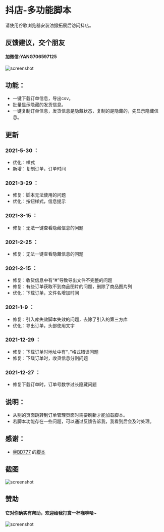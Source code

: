 # 抖店-多功能脚本

 请使用谷歌浏览器安装油猴拓展后访问抖店。

## 反馈建议，交个朋友
#### 加微信:YANG706597125
![screenshot](https://s2.loli.net/2022/01/20/keFMgb3iKC5lPr1.jpg)


## 功能：

- 一键下载订单信息，导出csv。
- 批量显示隐藏的发货信息。
- 一键复制订单信息，发货信息是隐藏状态，复制的是隐藏的，先显示隐藏信息。

## 更新

### 2021-5-30 ：

- 优化：样式
- 新增：复制订单，订单时间

### 2021-3-29 ：

- 修复：脚本无法使用的问题
- 优化：按钮样式，信息提示

### 2021-3-15 ：

- 修复：无法一键查看隐藏信息的问题

### 2021-2-25 ：

- 修复：无法一键查看隐藏信息的问题

### 2021-2-15 ：

- 修复：收货信息中有“#”导致导出文件不完整的问题
- 修复：有些订单获取不到商品图片的问题，删除了商品图片列
- 优化：下载订单，文件名增加时间

### 2021-1-9 ：

- 修复：引入库失效脚本失效的问题，去除了引入的第三方库
- 优化：导出订单，头部使用文字

### 2021-12-29 ：

- 修复：下载订单时地址中有“，”格式错误问题
- 修复：下载订单时，收货信息分割问题

### 2021-12-27 ：

- 修复下载订单时，订单号数字过长隐藏问题

## 说明：

- 从别的页面跳转到订单管理页面时需要刷新才能加载脚本。
- 若脚本功能存在一些问题，可以通过反馈告诉我，我看到后会及时处理。

## 感谢：

- [@BD777](https://greasyfork.org/zh-CN/users/177458-bd777) 的[脚本](https://greasyfork.org/zh-CN/scripts/430824-%E6%8A%96%E5%BA%97-%E5%AF%BC%E5%87%BA%E8%AE%A2%E5%8D%95)


## 截图

![screenshot](https://s2.loli.net/2022/01/20/kPRwsLhp5vTOVAe.png)

## 赞助

#### 它对你确实有帮助，欢迎给我打赏一杯咖啡哈~
![screenshot](https://s2.loli.net/2022/01/20/OiAkZD3H1GKojI5.jpg)
